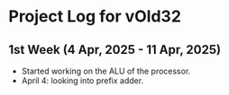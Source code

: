 # Project Log for vOld32

## 1st Week (4 Apr, 2025 - 11 Apr, 2025)

- Started working on the ALU of the processor. 
- April 4: looking into prefix adder. 
